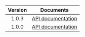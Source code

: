 | Version | Documents |
|:---:|---|
| 1.0.3 | [API documentation](1.0.3) |
| 1.0.0 | [API documentation](1.0.0) |
